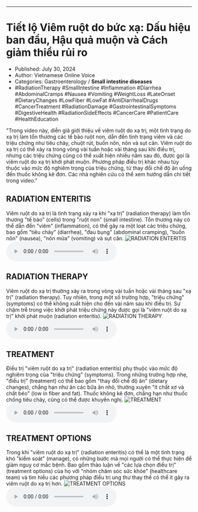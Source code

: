 
---

# Tiết lộ Viêm ruột do bức xạ: Dấu hiệu ban đầu, Hậu quả muộn và Cách giảm thiểu rủi ro

- Published: July 30, 2024
- Author: Vietnamese Online Voice
- Categories: Gastroenterology / **Small intestine diseases**
- #RadiationTherapy #SmallIntestine #Inflammation #Diarrhea #AbdominalCramps #Nausea #Vomiting #WeightLoss #LateOnset #DietaryChanges #LowFiber #LowFat #AntiDiarrhealDrugs #CancerTreatment #RadiationDamage #GastrointestinalSymptoms #DigestiveHealth #RadiationSideEffects #CancerCare #PatientCare #HealthEducation

"Trong video này, diễn giả giới thiệu về viêm ruột do xạ trị, một tình trạng do xạ trị làm tổn thương các tế bào ruột non, dẫn đến tình trạng viêm và các triệu chứng như tiêu chảy, chuột rút, buồn nôn, nôn và sụt cân. Viêm ruột do xạ trị có thể xảy ra trong vòng vài tuần hoặc vài tháng sau khi điều trị, nhưng các triệu chứng cũng có thể xuất hiện nhiều năm sau đó, được gọi là viêm ruột do xạ trị khởi phát muộn. Phương pháp điều trị khác nhau tùy thuộc vào mức độ nghiêm trọng của triệu chứng, từ thay đổi chế độ ăn uống đến thuốc không kê đơn. Các nhà nghiên cứu có thể xem hướng dẫn chi tiết trong video."


## RADIATION ENTERITIS

Viêm ruột do xạ trị là tình trạng xảy ra khi "xạ trị" (radiation therapy) làm tổn thương "tế bào" (cells) trong "ruột non" (small intestine). Tổn thương này có thể dẫn đến "viêm" (inflammation), có thể gây ra một loạt các triệu chứng, bao gồm "tiêu chảy" (diarrhea), "đau bụng" (abdominal cramping), "buồn nôn" (nausea), "nôn mửa" (vomiting) và sụt cân.
![RADIATION ENTERITIS](https://http-archiver-apis-production-80.schnworks.com/storage/images/transitions/2024-07-30/transition--23616769772-Montserrat-Regular-673AB7.jpg)
<audio controls>
    <source src="https://http-archiver-apis-production-80.schnworks.com/storage/storage/audio/file-6223115644.mp3" type="audio/mpeg">
</audio>



## RADIATION THERAPY

Viêm ruột do xạ trị thường xảy ra trong vòng vài tuần hoặc vài tháng sau "xạ trị" (radiation therapy). Tuy nhiên, trong một số trường hợp, "triệu chứng" (symptoms) có thể không xuất hiện cho đến vài năm sau khi điều trị. Sự chậm trễ trong việc khởi phát triệu chứng này được gọi là "viêm ruột do xạ trị" khởi phát muộn (radiation enteritis).
![RADIATION THERAPY](https://http-archiver-apis-production-80.schnworks.com/storage/images/transitions/2024-07-30/transition--22028352474-Montserrat-Bold-283593.jpg)
<audio controls>
    <source src="https://http-archiver-apis-production-80.schnworks.com/storage/storage/audio/file-8783484076.mp3" type="audio/mpeg">
</audio>



## TREATMENT

Điều trị "viêm ruột do xạ trị" (radiation enteritis) phụ thuộc vào mức độ nghiêm trọng của "triệu chứng" (symptoms). Trong những trường hợp nhẹ, "điều trị" (treatment) có thể bao gồm "thay đổi chế độ ăn" (dietary changes), chẳng hạn như ăn các bữa ăn nhỏ, thường xuyên "ít chất xơ và chất béo" (low in fiber and fat). Thuốc không kê đơn, chẳng hạn như thuốc chống tiêu chảy, cũng có thể được khuyến nghị.
![TREATMENT](https://http-archiver-apis-production-80.schnworks.com/storage/images/transitions/2024-07-30/transition-6282814302-Montserrat-SemiBold-9C27B0.jpg)
<audio controls>
    <source src="https://http-archiver-apis-production-80.schnworks.com/storage/storage/audio/file-22764512467.mp3" type="audio/mpeg">
</audio>



## TREATMENT OPTIONS

Trong khi "viêm ruột do xạ trị" (radiation enteritis) có thể là một tình trạng khó "kiểm soát" (manage), có những bước mà mọi người có thể thực hiện để giảm nguy cơ mắc bệnh. Bao gồm thảo luận về "các lựa chọn điều trị" (treatment options) của họ với "nhóm chăm sóc sức khỏe" (healthcare team) và tìm hiểu các phương pháp điều trị ung thư thay thế có thể ít gây ra viêm ruột do xạ trị hơn.
![TREATMENT OPTIONS](https://http-archiver-apis-production-80.schnworks.com/storage/images/transitions/2024-07-30/transition--19489004636-Montserrat-Bold-880E4F.jpg)
<audio controls>
    <source src="https://http-archiver-apis-production-80.schnworks.com/storage/storage/audio/file-36550854476.mp3" type="audio/mpeg">
</audio>

